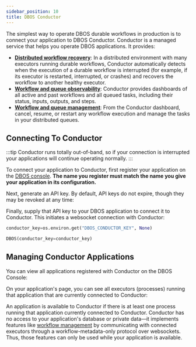 ```yaml
---
sidebar_position: 10
title: DBOS Conductor
---
```


The simplest way to operate DBOS durable workflows in production is to connect your application to DBOS Conductor.
Conductor is a managed service that helps you operate DBOS applications.
It provides:

- [**Distributed workflow recovery**](./workflow-recovery.md): In a distributed environment with many executors running durable workflows, Conductor automatically detects when the execution of a durable workflow is interrupted (for example, if its executor is restarted, interrupted, or crashes) and recovers the workflow to another healthy executor.
- [**Workflow and queue observability**](./workflow-management.md): Conductor provides dashboards of all active and past workflows and all queued tasks, including their status, inputs, outputs, and steps.
- [**Workflow and queue management**](./workflow-management.md): From the Conductor dashboard, cancel, resume, or restart any workflow execution and manage the tasks in your distributed queues.


## Connecting To Conductor

:::tip
Conductor runs totally out-of-band, so if your connection is interrupted your applications will continue operating normally.
:::

To connect your application to Conductor, first register your application on the [DBOS console](https://console.dbos.dev).
**The name you register must match the name you give your application in its configuration.**

Next, generate an API key.
By default, API keys do not expire, though they may be revoked at any time:

Finally, supply that API key to your DBOS application to connect it to Conductor.
This initiates a websocket connection with Conductor:
<LargeTabs groupId="language" queryString="language">
<LargeTabItem value="python" label="Python">

```python
conductor_key=os.environ.get("DBOS_CONDUCTOR_KEY", None)

DBOS(conductor_key=conductor_key)
```
</LargeTabItem>
<LargeTabItem value="typescript" label="TypeScript">
</LargeTabItem>
</LargeTabs>

## Managing Conductor Applications

You can view all applications registered with Conductor on the DBOS Console:

On your application's page, you can see all executors (processes) running that application that are currently connected to Conductor:

An application is available to Conductor if there is at least one process running that application currently connected to Conductor.
Conductor has no access to your application's database or private data&mdash;it implements features like [workflow management](./workflow-management.md) by communicating with connected executors through a workflow-metadata-only protocol over websockets.
Thus, those features can only be used while your application is available.